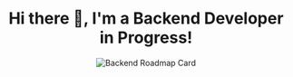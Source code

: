 <h1 align="center">Hi there 👋, I'm a Backend Developer in Progress!</h1>

<p align="center">
  <img src="https://roadmap.sh/card/tall/6862cb831ed6bc62a2a9f2ce?variant=dark" alt="Backend Roadmap Card" />
</p>

<!--
**davidsmedley11/davidsmedley11** is a ✨ _special_ ✨ repository because its `README.md` (this file) appears on your GitHub profile.

Here are some ideas to get you started:

- 🔭 I’m currently working on ...
- 🌱 I’m currently learning ...
- 👯 I’m looking to collaborate on ...
- 🤔 I’m looking for help with ...
- 💬 Ask me about ...
- 📫 How to reach me: ...
- 😄 Pronouns: ...
- ⚡ Fun fact: ...
-->
